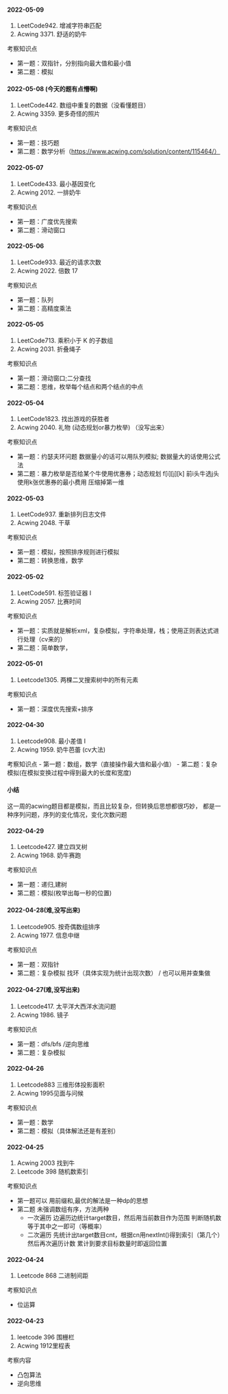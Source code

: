 #### 2022-05-09 
1. LeetCode942. 增减字符串匹配
2. Acwing 3371. 舒适的奶牛

考察知识点
- 第一题：双指针，分别指向最大值和最小值
- 第二题：模拟


#### 2022-05-08 (今天的题有点懵啊)
1. LeetCode442. 数组中重复的数据（没看懂题目）
2. Acwing 3359. 更多奇怪的照片

考察知识点
- 第一题：技巧题
- 第二题：数学分析（https://www.acwing.com/solution/content/115464/）


#### 2022-05-07
1. LeetCode433. 最小基因变化
2. Acwing 2012. 一排奶牛

考察知识点
- 第一题：广度优先搜索
- 第二题：滑动窗口


#### 2022-05-06
1. LeetCode933. 最近的请求次数
2. Acwing 2022. 倍数 17

考察知识点
- 第一题：队列
- 第二题：高精度乘法


#### 2022-05-05
1. LeetCode713. 乘积小于 K 的子数组
2. Acwing 2031. 折叠绳子

考察知识点
- 第一题：滑动窗口;二分查找
- 第二题：思维，枚举每个结点和两个结点的中点


#### 2022-05-04
1. LeetCode1823. 找出游戏的获胜者
2. Acwing 2040. 礼物 (动态规划or暴力枚举) （没写出来）

考察知识点
- 第一题：约瑟夫环问题 数据量小的话可以用队列模拟; 数据量大的话使用公式法
- 第二题：暴力枚举是否给某个牛使用优惠券；动态规划 f[i][j][k] 前i头牛选j头使用k张优惠券的最小费用 压缩掉第一维


#### 2022-05-03
1. LeetCode937. 重新排列日志文件
2. Acwing 2048. 干草

考察知识点
- 第一题：模拟，按照排序规则进行模拟
- 第二题：转换思维，数学


#### 2022-05-02
1. LeetCode591. 标签验证器 I
2. Acwing 2057. 比赛时间
    
考察知识点
   - 第一题：实质就是解析xml，复杂模拟，字符串处理，栈；使用正则表达式进行处理（cv来的）
   - 第二题：简单数学，


#### 2022-05-01 
1. Leetcode1305. 两棵二叉搜索树中的所有元素

考察知识点
 - 第一题：深度优先搜索+排序
 
 
#### 2022-04-30  
   1. Leetcode908. 最小差值 I
   2. Acwing 1959. 奶牛芭蕾 (cv大法)
    
   考察知识点
    - 第一题：数组，数学（直接操作最大值和最小值）
    - 第二题：复杂模拟(在模拟变换过程中得到最大的长度和宽度) 
   
#### 小结
 这一周的acwing题目都是模拟，而且比较复杂，但转换后思想都很巧妙，
 都是一种序列问题，序列的变化情况，变化次数问题


#### 2022-04-29 
  1. Leetcode427. 建立四叉树
  2. Acwing 1968. 奶牛赛跑
  
  考察知识点
  - 第一题：递归,建树
  - 第二题：模拟(枚举出每一秒的位置) 


#### 2022-04-28(难,没写出来)
 1. Leetcode905. 按奇偶数组排序
 2. Acwing 1977. 信息中继
 
 考察知识点
 - 第一题：双指针
 - 第二题：复杂模拟 找环（具体实现为统计出现次数） / 也可以用并查集做

 
#### 2022-04-27(难,没写出来) 
1. Leetcode417. 太平洋大西洋水流问题
2. Acwing 1986. 镜子

考察知识点
- 第一题：dfs/bfs /逆向思维
- 第二题：复杂模拟 


#### 2022-04-26
1. Leetcode883 三维形体投影面积
2. Acwing 1995见面与问候

考察知识点
- 第一题：数学
- 第二题：模拟（具体解法还是有差别）    


#### 2022-04-25
1. Acwing 2003 找到牛
2. Leetcode 398 随机数索引

考察知识点
- 第一题可以 用前缀和,最优的解法是一种dp的思想
- 第二题 未强调数组有序，方法两种
    - 一次遍历 边遍历边统计target数目，然后用当前数目作为范围 判断随机数等于其中之一即可（等概率）
    - 二次遍历 先统计出target数目cnt，根据cn用nextInt()得到索引（第几个）然后再次遍历计数 累计到要求目标数量时即返回位置
  
  
#### 2022-04-24
1. Leetcode 868 二进制间距

考察知识点
- 位运算


#### 2022-04-23
1. leetcode 396 围栅栏
2. Acwing 1912里程表

考察内容
- 凸包算法
- 逆向思维






 

  

  

 

   

